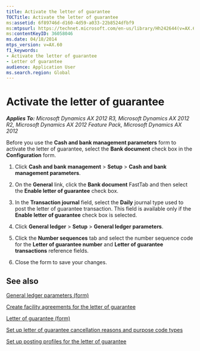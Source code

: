 ```yaml
---
title: Activate the letter of guarantee
TOCTitle: Activate the letter of guarantee
ms:assetid: 6f89746d-d160-4d59-a033-22b8524dfbf9
ms:mtpsurl: https://technet.microsoft.com/en-us/library/Hh242644(v=AX.60)
ms:contentKeyID: 36058046
ms.date: 04/18/2014
mtps_version: v=AX.60
f1_keywords:
- Activate the letter of guarantee
- Letter of guarantee
audience: Application User
ms.search.region: Global
---
```


# Activate the letter of guarantee 


_**Applies To:** Microsoft Dynamics AX 2012 R3, Microsoft Dynamics AX 2012 R2, Microsoft Dynamics AX 2012 Feature Pack, Microsoft Dynamics AX 2012_

Before you use the **Cash and bank management parameters** form to activate the letter of guarantee, select the **Bank document** check box in the **Configuration** form.

1.  Click **Cash and bank management** \> **Setup** \> **Cash and bank management parameters**.

2.  On the **General** link, click the **Bank document** FastTab and then select the **Enable letter of guarantee** check box.

3.  In the **Transaction journal** field, select the **Daily** journal type used to post the letter of guarantee transaction. This field is available only if the **Enable letter of guarantee** check box is selected.

4.  Click **General ledger** \> **Setup** \> **General ledger parameters**.

5.  Click the **Number sequences** tab and select the number sequence code for the **Letter of guarantee number** and **Letter of guarantee transactions** reference fields.

6.  Close the form to save your changes.

## See also

[General ledger parameters (form)](https://technet.microsoft.com/en-us/library/aa557286\(v=ax.60\))

[Create facility agreements for the letter of guarantee](create-facility-agreements-for-the-letter-of-guarantee.md)

[Letter of guarantee (form)](https://technet.microsoft.com/en-us/library/hh227662\(v=ax.60\))

[Set up letter of guarantee cancellation reasons and purpose code types](set-up-letter-of-guarantee-cancellation-reasons-and-purpose-code-types.md)

[Set up posting profiles for the letter of guarantee](set-up-posting-profiles-for-the-letter-of-guarantee.md)

  


